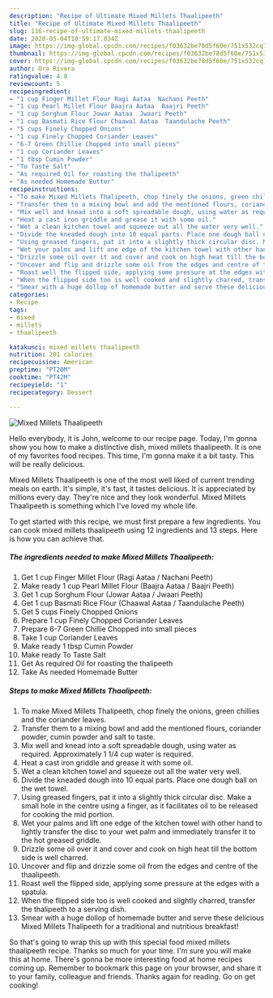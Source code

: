 ```yaml
---
description: "Recipe of Ultimate Mixed Millets Thaalipeeth"
title: "Recipe of Ultimate Mixed Millets Thaalipeeth"
slug: 116-recipe-of-ultimate-mixed-millets-thaalipeeth
date: 2020-05-04T10:59:17.034Z
image: https://img-global.cpcdn.com/recipes/f03632be78d5f60e/751x532cq70/mixed-millets-thaalipeeth-recipe-main-photo.jpg
thumbnail: https://img-global.cpcdn.com/recipes/f03632be78d5f60e/751x532cq70/mixed-millets-thaalipeeth-recipe-main-photo.jpg
cover: https://img-global.cpcdn.com/recipes/f03632be78d5f60e/751x532cq70/mixed-millets-thaalipeeth-recipe-main-photo.jpg
author: Ora Rivera
ratingvalue: 4.8
reviewcount: 5
recipeingredient:
- "1 cup Finger Millet Flour Ragi Aataa  Nachani Peeth"
- "1 cup Pearl Millet Flour Baajra Aataa  Baajri Peeth"
- "1 cup Sorghum Flour Jowar Aataa  Jwaari Peeth"
- "1 cup Basmati Rice Flour Chaawal Aataa  Taandulache Peeth"
- "5 cups Finely Chopped Onions"
- "1 cup Finely Chopped Coriander Leaves"
- "6-7 Green Chillie Chopped into small pieces"
- "1 cup Coriander Leaves"
- "1 tbsp Cumin Powder"
- "To Taste Salt"
- "As required Oil for roasting the thalipeeth"
- "As needed Homemade Butter"
recipeinstructions:
- "To make Mixed Millets Thalipeeth, chop finely the onions, green chillies and the coriander leaves."
- "Transfer them to a mixing bowl and add the mentioned flours, coriander powder, cumin powder and salt to taste."
- "Mix well and knead into a soft spreadable dough, using water as required. Approximately 1 1/4 cup water is required."
- "Heat a cast iron griddle and grease it with some oil."
- "Wet a clean kitchen towel and squeeze out all the water very well."
- "Divide the kneaded dough into 10 equal parts. Place one dough ball on the wet towel."
- "Using greased fingers, pat it into a slightly thick circular disc. Make a small hole in the centre using a finger, as it facilitates oil to be released for cooking the mid portion."
- "Wet your palms and lift one edge of the kitchen towel with other hand to lightly transfer the disc to your wet palm and immediately transfer it to the hot greased griddle."
- "Drizzle some oil over it and cover and cook on high heat till the bottom side is well charred."
- "Uncover and flip and drizzle some oil from the edges and centre of the thaalipeeth."
- "Roast well the flipped side, applying some pressure at the edges with a spatula."
- "When the flipped side too is well cooked and slightly charred, transfer the thalipeeth to a serving dish."
- "Smear with a huge dollop of homemade butter and serve these delicious Mixed Millets Thalipeeth for a traditional and nutritious breakfast!"
categories:
- Recipe
tags:
- mixed
- millets
- thaalipeeth

katakunci: mixed millets thaalipeeth 
nutrition: 201 calories
recipecuisine: American
preptime: "PT20M"
cooktime: "PT42M"
recipeyield: "1"
recipecategory: Dessert

---
```



![Mixed Millets Thaalipeeth](https://img-global.cpcdn.com/recipes/f03632be78d5f60e/751x532cq70/mixed-millets-thaalipeeth-recipe-main-photo.jpg)

Hello everybody, it is John, welcome to our recipe page. Today, I'm gonna show you how to make a distinctive dish, mixed millets thaalipeeth. It is one of my favorites food recipes. This time, I'm gonna make it a bit tasty. This will be really delicious.



Mixed Millets Thaalipeeth is one of the most well liked of current trending meals on earth. It's simple, it's fast, it tastes delicious. It is appreciated by millions every day. They're nice and they look wonderful. Mixed Millets Thaalipeeth is something which I've loved my whole life.


To get started with this recipe, we must first prepare a few ingredients. You can cook mixed millets thaalipeeth using 12 ingredients and 13 steps. Here is how you can achieve that.

##### The ingredients needed to make Mixed Millets Thaalipeeth:

1. Get 1 cup Finger Millet Flour (Ragi Aataa / Nachani Peeth)
1. Make ready 1 cup Pearl Millet Flour (Baajra Aataa / Baajri Peeth)
1. Get 1 cup Sorghum Flour (Jowar Aataa / Jwaari Peeth)
1. Get 1 cup Basmati Rice Flour (Chaawal Aataa / Taandulache Peeth)
1. Get 5 cups Finely Chopped Onions
1. Prepare 1 cup Finely Chopped Coriander Leaves
1. Prepare 6-7 Green Chillie Chopped into small pieces
1. Take 1 cup Coriander Leaves
1. Make ready 1 tbsp Cumin Powder
1. Make ready To Taste Salt
1. Get As required Oil for roasting the thalipeeth
1. Take As needed Homemade Butter




##### Steps to make Mixed Millets Thaalipeeth:

1. To make Mixed Millets Thalipeeth, chop finely the onions, green chillies and the coriander leaves.
1. Transfer them to a mixing bowl and add the mentioned flours, coriander powder, cumin powder and salt to taste.
1. Mix well and knead into a soft spreadable dough, using water as required. Approximately 1 1/4 cup water is required.
1. Heat a cast iron griddle and grease it with some oil.
1. Wet a clean kitchen towel and squeeze out all the water very well.
1. Divide the kneaded dough into 10 equal parts. Place one dough ball on the wet towel.
1. Using greased fingers, pat it into a slightly thick circular disc. Make a small hole in the centre using a finger, as it facilitates oil to be released for cooking the mid portion.
1. Wet your palms and lift one edge of the kitchen towel with other hand to lightly transfer the disc to your wet palm and immediately transfer it to the hot greased griddle.
1. Drizzle some oil over it and cover and cook on high heat till the bottom side is well charred.
1. Uncover and flip and drizzle some oil from the edges and centre of the thaalipeeth.
1. Roast well the flipped side, applying some pressure at the edges with a spatula.
1. When the flipped side too is well cooked and slightly charred, transfer the thalipeeth to a serving dish.
1. Smear with a huge dollop of homemade butter and serve these delicious Mixed Millets Thalipeeth for a traditional and nutritious breakfast!




So that's going to wrap this up with this special food mixed millets thaalipeeth recipe. Thanks so much for your time. I'm sure you will make this at home. There's gonna be more interesting food at home recipes coming up. Remember to bookmark this page on your browser, and share it to your family, colleague and friends. Thanks again for reading. Go on get cooking!

